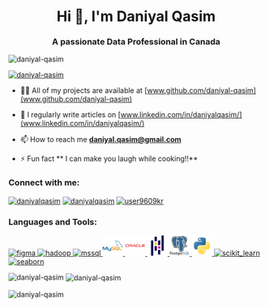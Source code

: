 <h1 align="center">Hi 👋, I'm Daniyal Qasim</h1>
<h3 align="center">A passionate Data Professional in Canada</h3>

<p align="left"> <img src="https://komarev.com/ghpvc/?username=daniyal-qasim&label=Profile%20views&color=0e75b6&style=flat" alt="daniyal-qasim" /> </p>

<p align="left"> <a href="https://github.com/ryo-ma/github-profile-trophy"><img src="https://github-profile-trophy.vercel.app/?username=daniyal-qasim" alt="daniyal-qasim" /></a> </p>

- 👨‍💻 All of my projects are available at [www.github.com/daniyal-qasim](www.github.com/daniyal-qasim)

- 📝 I regularly write articles on [www.linkedin.com/in/daniyalqasim/](www.linkedin.com/in/daniyalqasim/)

- 📫 How to reach me **daniyal.qasim@gmail.com**

- ⚡ Fun fact ** I can make you laugh while cooking!!**

<h3 align="left">Connect with me:</h3>
<p align="left">
<a href="https://linkedin.com/in/daniyalqasim" target="blank"><img align="center" src="https://raw.githubusercontent.com/rahuldkjain/github-profile-readme-generator/master/src/images/icons/Social/linked-in-alt.svg" alt="daniyalqasim" height="30" width="40" /></a>
<a href="https://kaggle.com/daniyalqasim" target="blank"><img align="center" src="https://raw.githubusercontent.com/rahuldkjain/github-profile-readme-generator/master/src/images/icons/Social/kaggle.svg" alt="daniyalqasim" height="30" width="40" /></a>
<a href="https://www.leetcode.com/user9609kr" target="blank"><img align="center" src="https://raw.githubusercontent.com/rahuldkjain/github-profile-readme-generator/master/src/images/icons/Social/leet-code.svg" alt="user9609kr" height="30" width="40" /></a>
</p>

<h3 align="left">Languages and Tools:</h3>
<p align="left"> <a href="https://www.figma.com/" target="_blank" rel="noreferrer"> <img src="https://www.vectorlogo.zone/logos/figma/figma-icon.svg" alt="figma" width="40" height="40"/> </a> <a href="https://hadoop.apache.org/" target="_blank" rel="noreferrer"> <img src="https://www.vectorlogo.zone/logos/apache_hadoop/apache_hadoop-icon.svg" alt="hadoop" width="40" height="40"/> </a> <a href="https://www.microsoft.com/en-us/sql-server" target="_blank" rel="noreferrer"> <img src="https://www.svgrepo.com/show/303229/microsoft-sql-server-logo.svg" alt="mssql" width="40" height="40"/> </a> <a href="https://www.mysql.com/" target="_blank" rel="noreferrer"> <img src="https://raw.githubusercontent.com/devicons/devicon/master/icons/mysql/mysql-original-wordmark.svg" alt="mysql" width="40" height="40"/> </a> <a href="https://www.oracle.com/" target="_blank" rel="noreferrer"> <img src="https://raw.githubusercontent.com/devicons/devicon/master/icons/oracle/oracle-original.svg" alt="oracle" width="40" height="40"/> </a> <a href="https://pandas.pydata.org/" target="_blank" rel="noreferrer"> <img src="https://raw.githubusercontent.com/devicons/devicon/2ae2a900d2f041da66e950e4d48052658d850630/icons/pandas/pandas-original.svg" alt="pandas" width="40" height="40"/> </a> <a href="https://www.postgresql.org" target="_blank" rel="noreferrer"> <img src="https://raw.githubusercontent.com/devicons/devicon/master/icons/postgresql/postgresql-original-wordmark.svg" alt="postgresql" width="40" height="40"/> </a> <a href="https://www.python.org" target="_blank" rel="noreferrer"> <img src="https://raw.githubusercontent.com/devicons/devicon/master/icons/python/python-original.svg" alt="python" width="40" height="40"/> </a> <a href="https://scikit-learn.org/" target="_blank" rel="noreferrer"> <img src="https://upload.wikimedia.org/wikipedia/commons/0/05/Scikit_learn_logo_small.svg" alt="scikit_learn" width="40" height="40"/> </a> <a href="https://seaborn.pydata.org/" target="_blank" rel="noreferrer"> <img src="https://seaborn.pydata.org/_images/logo-mark-lightbg.svg" alt="seaborn" width="40" height="40"/> </a> </p>

<p><img align="left" src="https://github-readme-stats.vercel.app/api/top-langs?username=daniyal-qasim&show_icons=true&locale=en&layout=compact" alt="daniyal-qasim" /></p>

<p>&nbsp;<img align="center" src="https://github-readme-stats.vercel.app/api?username=daniyal-qasim&show_icons=true&locale=en" alt="daniyal-qasim" /></p>

<p><img align="center" src="https://github-readme-streak-stats.herokuapp.com/?user=daniyal-qasim&" alt="daniyal-qasim" /></p>

